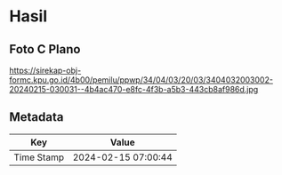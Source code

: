 # Hasil

## Foto C Plano

https://sirekap-obj-formc.kpu.go.id/4b00/pemilu/ppwp/34/04/03/20/03/3404032003002-20240215-030031--4b4ac470-e8fc-4f3b-a5b3-443cb8af986d.jpg


## Metadata

| Key        | Value               |
| ---------- | ------------------- |
| Time Stamp | 2024-02-15 07:00:44 |



